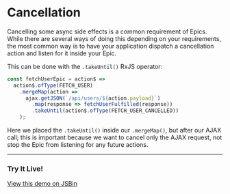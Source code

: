 # Cancellation

Cancelling some async side effects is a common requirement of Epics. While there are several ways of doing this depending on your requirements, the most common way is to have your application dispatch a cancellation action and listen for it inside your Epic.

This can be done with the `.takeUntil()` RxJS operator:

```js
const fetchUserEpic = action$ =>
  action$.ofType(FETCH_USER)
    .mergeMap(action =>
      ajax.getJSON(`/api/users/${action.payload}`)
        .map(response => fetchUserFulfilled(response))
        .takeUntil(action$.ofType(FETCH_USER_CANCELLED))
    );
```

Here we placed the `.takeUntil()` inside our `.mergeMap()`, but after our AJAX call; this is important because we want to cancel only the AJAX request, not stop the Epic from listening for any future actions.

***

### Try It Live!

<a class="jsbin-embed" href="https://jsbin.com/fivaca/embed?js,output&height=500px">View this demo on JSBin</a><script src="https://static.jsbin.com/js/embed.min.js?3.37.0"></script>
